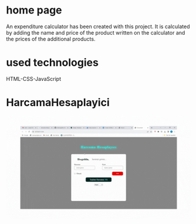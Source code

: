 <h1>home page</h1>

An expenditure calculator has been created with this project. It is calculated by adding the name and price of the product written on the calculator and the prices of the additional products.

<h1>used technologies</h1>
HTML-CSS-JavaScript


<h1>HarcamaHesaplayici</h1>
<img src="/HarcamaHesaplayici.gif"/>
